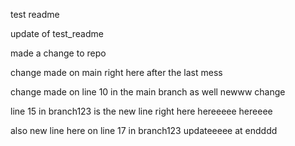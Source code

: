 test readme


update of test_readme

made a change to repo

change made on main right here after the last mess

change made on line 10 in the main branch as well newww change




line 15 in branch123 is the new line right here hereeeee hereeee

also new line here on line 17 in branch123 updateeeee at endddd
